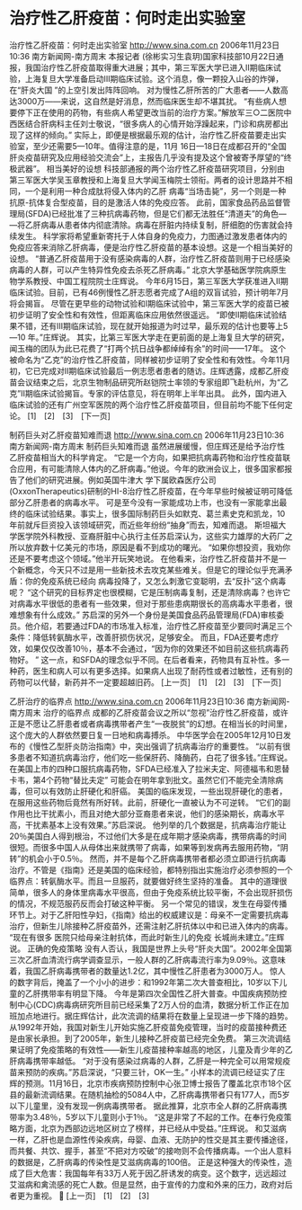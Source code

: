# 治疗性乙肝疫苗：何时走出实验室

治疗性乙肝疫苗：何时走出实验室
http://www.sina.com.cn 2006年11月23日10:36 南方新闻网-南方周末
本报记者 (徐彬实习生袁玥)国家科技部10月22日通报，我国治疗性乙肝疫苗取得重大进展；其中，第三军医大学已进入II期临床试验，上海复旦大学准备启动III期临床试验。这个消息，像一颗投入山谷的炸弹，在“肝炎大国 ”的上空引发出阵阵回响。
对为慢性乙肝所苦的广大患者——人数高达3000万——来说，这自然是好消息，然而临床医生却不堪其扰。
“有些病人想要停下正在使用的药物，有些病人希望更改当前的治疗方案。”解放军三○二医院中西医结合肝病科主任刘士敬说，“很多病人的心情开始浮躁起来，门诊和病房都出现了这样的倾向。”
实际上，即便是根据最乐观的估计，治疗性乙肝疫苗要走出实验室，至少还需要5—10年。值得注意的是，11月 16日—18日在成都召开的“全国肝炎疫苗研究及应用经验交流会”上，主报告几乎没有提及这个曾被寄予厚望的“终极武器”。
相当美好的设想
科技部通报的两个治疗性乙肝疫苗研究项目，分别由第三军医大学吴玉章教授和上海复旦大学闻玉梅院士领衔。两者的设计思路并不相同，一个是利用一种合成肽将侵入体内的乙肝
病毒“当场击毙”，另一个则是一种抗原-抗体复合型疫苗，目的是激活人体的免疫应答。
此前，国家食品药品监督管理局(SFDA)已经批准了三种抗病毒药物，但是它们都无法胜任“清道夫”的角色— —将乙肝病毒从患者体内彻底清除。病毒在肝脏内持续复制，肝细胞的伤害就会持续发生。
科学家将希望重新寄托于人体自身的免疫力，力图通过激发患者体内的免疫应答来消除乙肝病毒，便是治疗性乙肝疫苗的基本设想。这是一个相当美好的设想。
“普通乙肝疫苗用于没有感染病毒的人群，治疗性乙肝疫苗则用于已经感染病毒的人群，可以产生特异性免疫去杀死乙肝病毒。”
北京大学基础医学院病原生物学系教授、中国工程院院士庄辉说。
今年6月15日，第三军医大学获准进入II期临床试验。目前，已有46例慢性乙肝志愿者完成了A组的双盲试验，预计明年7月将会揭盲。
尽管在更早些的动物试验和I期临床试验中，第三军医大学的疫苗已被初步证明了安全性和有效性，但距离临床应用依然很遥远。
“即使II期临床试验结果不错，还有III期临床试验，现在就开始报道为时过早，最乐观的估计也要等上5—10 年。”庄辉说。
其实，比第三军医大学走在更前面的是上海复旦大学的研究，闻玉梅的团队为此已花费了“打两个抗日战争都绰绰有余”的时间——17年。
这个被命名为“乙克”的治疗性乙肝疫苗，同样被初步证明了安全性和有效性。今年11月初，它已完成对II期临床试验最后一例志愿者患者的随访。庄辉透露，成都乙肝疫苗会议结束之后，北京生物制品研究所赵铠院士率领的专家组即飞赴杭州，为“乙克”II期临床试验揭盲。专家的评估意见，将在明年上半年出具。
此外，国内进入临床试验的还有广州空军医院的两个治疗性乙肝疫苗项目，但目前均不能下任何定论。
[1]　[2]　[3]　[下一页]

制药巨头对乙肝疫苗知难而退
http://www.sina.com.cn 2006年11月23日10:36 南方新闻网-南方周末
制药巨头知难而退
虽然进展缓慢，但庄辉还是给予治疗性乙肝疫苗相当大的科学肯定。
“它是一个方向，如果把抗病毒药物和治疗性疫苗联合应用，有可能清除人体内的乙肝病毒。”他说。今年的欧洲会议上，很多国家都报告了他们的研究进展。例如英国牛津大
学下属欧森医疗公司(OxxonTherapeutics)研制的HI-8治疗性乙肝疫苗，在今年早些时候被证明可降低部分乙肝患者的病毒水平。
可是至今没有一家能成功上市，也没有一家能拿出最终的临床试验结果。事实上，很多国际制药巨头如默克、葛兰素史克和凯龙，10年前就斥巨资投入该领域研究，而近些年纷纷“抽身”而去，知难而退。
斯坦福大学医学院外科教授、亚裔肝脏中心执行主任苏启深认为，这些实力雄厚的大药厂之所以放弃数十亿美元的市场，原因是看不到成功的曙光。
“如果你想投资，我劝你还是不要考虑这个领域。”他半开玩笑地说。
在他看来，治疗性乙肝疫苗并不是一个新概念，今天只不过是用一些新技术去攻克某些难关。但是它的理论似乎充满矛盾：你的免疫系统已经向
病毒投降了，又怎么刺激它变聪明，去“反扑”这个病毒呢？
“这个研究的目标界定也很模糊，它是压制病毒复制，还是清除病毒？也许它对病毒水平很低的患者有一些效果，但对于那些患病期很长的高病毒水平患者，很难想象有什么成效。”
苏启深的另外一个身份是美国食品药品管理局(FDA)审核委员。他介绍，若要通过FDA的市场准入标准，治疗性乙肝疫苗至少要同时满足三个条件：降低转氨酶水平，改善肝损伤状况，足够安全。
而且，FDA还要考虑疗效，如果仅仅改善10％，基本不会通过，“因为你的效果还不如目前这些抗病毒药物好。 ”
这一点，和SFDA的理念似乎不同。在后者看来，药物具有互补性。多一种药，医生和病人可以有更多选择。如果病人出现了耐药性或者过敏性，还有别的药物可以代替，新药并不一定要超越旧药。
[上一页]　[1]　[2]　[3]　[下一页]

乙肝治疗的临界点
http://www.sina.com.cn 2006年11月23日10:36 南方新闻网-南方周末
治疗的临界点
成都的乙肝疫苗会议之所以“忽视”治疗性乙肝疫苗，或许正是不愿让乙肝患者或者病毒携带者产生“一夜脱贫”的幻想。在相当长的时间里，这个庞大的人群依然要日复一日地和病毒搏杀。
中华医学会在2005年12月10日发布的《慢性乙型肝炎防治指南》中，突出强调了抗病毒治疗的重要性。
“以前有很多患者不知道抗病毒治疗，他们吃一些保肝药、降酶药，白花了很多钱。”庄辉说。
在美国上市的四种口服抗病毒药物，SFDA已经准入了拉米夫定、阿德福韦和恩替卡韦，第4个药物“替比夫定” 可能会在明年拿到批文。虽然它们不能完全清除病毒，但可以有效防止肝硬化和肝癌。
美国的临床发现，一些出现肝硬化的患者，在服用这些药物后竟然有所好转。此前，肝硬化一直被认为不可逆转。
“它们的副作用也比干扰素小，而且对绝大部分亚裔患者来说，他们的感染期长，病毒水平高，干扰素基本上没有效果。”苏启深说。
他列举的几个数据是，抗病毒治疗能让20％美国白人得到根治，不过他们大多是在成年期才感染病毒，携带病毒的时间很短。而很多中国人从母体出来就携带了病毒，如果等到发病再去服用药物，“阴转”的机会小于0.5％。
然而，并不是每个乙肝病毒携带者都必须立即进行抗病毒治疗。不管是《指南》还是美国的临床经验，都特别指出实施治疗必须参照的一个临界点：转氨酶水平。而且一旦服药，就要做好终生坚持的准备。
其中的道理很简单，很多人的身体里病毒水平很高，但由于免疫系统比较平衡，不会出现肝损伤的情况，不规范服药反而会打破这种平衡。
另一个常见的错误，发生在母婴传播环节上。对于乙肝阳性孕妇，《指南》给出的权威建议是：母亲不一定需要抗病毒治疗，但新生儿除接种乙肝疫苗外，还需注射乙肝抗体以中和已进入体内的病毒。
“现在有很多
医院只给母亲注射抗体，而此时新生儿的免疫
长城尚未建立。”庄辉说。
正确的免疫策略
没有人否认，我国是世界上头号“肝炎大国”。2002年全国第三次乙肝血清流行病学调查显示，一般人群的乙肝病毒流行率为9.09％。这意味着，我国乙肝病毒携带者的数量达1.2亿，其中慢性乙肝患者为3000万人。
惊人的数字背后，掩盖了一个小小的进步：和1992年第二次大普查相比，10岁以下儿童的乙肝携带率有明显下降。
今年是第四次全国性乙肝大普查。中国疾病预防控制中心(CDC)病毒病研究所目前已经采集了2万人份的血清，数据分析工作正在加班加点地进行。据庄辉估计，此次流调的结果将在数量上呈现进一步下降的趋势。
从1992年开始，我国对新生儿开始实施乙肝疫苗免疫管理，当时的疫苗接种费还是由家长承担。到了2005年，新生儿接种乙肝疫苗已经完全免费。
第三次流调结果证明了免疫策略的有效性——新生儿疫苗接种率越高的地区，儿童及青少年的乙肝病毒携带率越低。
“对于没有感染过病毒的人群，乙肝是一种完全可以用常规疫苗来预防的疾病。”苏启深说，“只要三针，OK一生。”
小样本的流调已经证实了庄辉的预测。11月16日，北京市疾病预防控制中心张卫博士报告了覆盖北京市18个区县的最新流调结果。在随机抽检的5084人中，乙肝病毒携带者只有177人，而5岁以下儿童里，没有发现一例病毒携带者。
据此推算，北京市全人群的乙肝病毒携带率为3.48％，5岁以下儿童则小于1％。
“这是非常了不起的工作。在奉行免疫策略方面，北京为西部边远地区树立了榜样，并已经从中受益。”庄辉说。
和艾滋病一样，乙肝也是血源性传染疾病，母婴、血液、无防护的性交是其主要传播途径，而共餐、共饮、握手，甚至“不把对方咬破”的接吻则不会传播病毒。一个出人意料的数据是，乙肝病毒的传染性是艾滋病病毒的100倍。
正是这种强大的传染性，造成了巨大危害：我国每年有33万人死于因乙肝诱发的病变。这个数字，远远超过艾滋病和禽流感的死亡人数。但是显然，由于宣传的力度和外来的压力，政府对后者更为重视。

[上一页]　[1]　[2]　[3]

